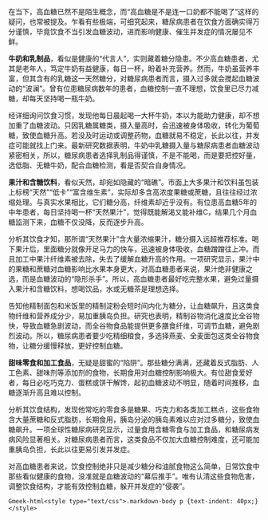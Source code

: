 在当下，高血糖已然不是陌生概念，而“高血糖是不是连一口奶都不能喝了”这样的疑问，也常被提及。乍看有些极端，可细究起来，糖尿病患者在饮食方面确实得万分谨慎，毕竟饮食不当引发血糖波动，进而影响健康、催生并发症的情况屡见不鲜。

**牛奶和乳制品**，看似是健康的“代言人”，实则藏着糖分隐患。不少高血糖患者，尤其是老年人，笃定牛奶有益健康，每日一杯，盼着补充营养。然而，牛奶虽营养丰富，但其含有的乳糖这一天然糖分，对糖尿病患者而言，摄入过多就会搅起血糖波动的“波澜”。曾有位患糖尿病数年的患者，血糖控制一直不理想，饮食里已尽力减糖，却每天坚持喝一瓶牛奶。

经详细询问饮食习惯，发现他每日晨起喝一大杯牛奶，本以为能助力健康，却不想加重了血糖波动。只因乳糖属糖类，摄入量高时，会迅速被身体吸收，转化为葡萄糖，致使血糖升高。若没及时运动或调整药物，血糖就易不稳定，长此以往，并发症可能就找上门来。最新研究数据表明，牛奶中乳糖摄入量与糖尿病患者血糖波动紧密相关，所以，糖尿病患者选择乳制品得谨慎，不是不能喝，而是要把控好量，选低脂、无糖牛奶，配合血糖检测，看是否契合自身情况。

**果汁和含糖饮料**，看似天然，却宛如隐藏的“暗礁”。市面上大多果汁和饮料虽包装上标榜“天然”“低卡”“富含维生素”，实际却多含高浓度果糖或蔗糖，且往往经过浓缩处理。与真实水果相比，它们糖分高，纤维素却近乎没有。有位患高血糖5年的中年患者，每日坚持喝一杯“天然果汁”，觉得既能解渴又能补维C，结果几个月血糖监测下来，血糖不仅没降，反而逐步升高。

分析其饮食才知，那所谓“天然果汁”含大量浓缩果汁，糖分摄入远超推荐标准。喝下果汁后，里面糖分就像开足马力的快车，迅速被身体吸收，血糖蹭蹭往上冲。而且加工中果汁纤维素被去除，失去了缓解血糖升高的作用。一项研究显示，果汁中的果糖和蔗糖对血糖影响比水果本身更大，对高血糖患者来说，果汁绝非健康之选，而是血糖波动的“隐形杀手”。所以，高血糖患者最好吃完整水果，避免过量摄入果汁和含糖饮料，想喝饮品，水或无糖茶是理想选择。

告知他精制面包和米饭里的精制淀粉会短时间内化为糖分，让血糖飙升，且这类食物纤维和营养成分少，易加重胰岛负担。研究也表明，精制谷物消化速度比全谷物快，导致血糖急剧波动，而全谷物食品能提供更多膳食纤维，可调节血糖，避免剧烈波动。所以，糖尿病患者要少吃精细粮食，多选择燕麦、全麦面包这类全谷物食物，让糖分缓慢释放，更好控制血糖。

**甜味零食和加工食品**，无疑是甜蜜的“陷阱”。那些糖分满满，还藏着反式脂肪、人工色素、甜味剂等添加剂的食物，长期食用对血糖控制影响极大。有位甜食爱好者，每日必吃巧克力、蛋糕或饼干解馋，起初血糖波动不明显，随着时间推移，血糖逐渐升高且难以控制。

分析其饮食结构，发现他常吃的零食多是糖果、巧克力和各类加工糕点，这些食物含大量蔗糖和反式脂肪，长期食用，胰岛分泌的胰岛素难以应对过多糖分，致使血糖飙升。一项全球性糖尿病研究显示，过量食用含糖零食与加工食品，和糖尿病发病风险显著相关。对糖尿病患者而言，这类食品不仅加大血糖控制难度，还可能加重胰岛负担，长此以往更易引发并发症。

对高血糖患者来说，饮食控制绝非只是减少糖分和油腻食物这么简单，日常饮食中那些看似健康的食物，没准就是血糖波动的“幕后推手”。唯有认清这些食物危害，调整饮食结构，才能有效控制血糖，躲开并发症的“侵袭”。

`Gmeek-html<style type="text/css">.markdown-body p {text-indent: 40px;}</style>`